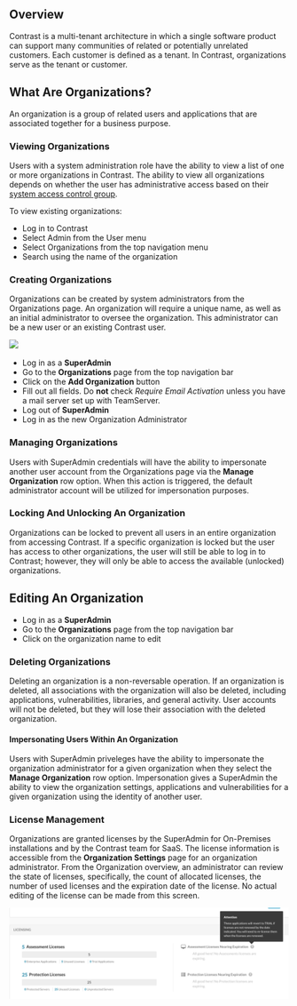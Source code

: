 <!--
title: "Organizations within Contrast"
description: "Creating, Managing and Deleting Organizations"
tags: "Admin onboard TeamServer organizations license defense protect RASP IAST assess"
-->

## Overview
Contrast is a multi-tenant architecture in which a single software product can support many communities of related or potentially unrelated customers. Each customer is defined as a tenant. In Contrast, organizations serve as the tenant or customer. 

## What Are Organizations?
An organization is a group of related users and applications that are associated together for a business purpose. 

### Viewing Organizations
Users with a system administration role have the ability to view a list of one or more organizations in Contrast. The ability to view all organizations depends on whether the user has administrative access based on their [system access control group](admin_onboardteamgroups.html). 

To view existing organizations:

* Log in to Contrast
* Select Admin from the User menu
* Select Organizations from the top navigation menu
* Search using the name of the organization

### Creating Organizations
Organizations can be created by system administrators from the Organizations page. An organization will require a unique name, as well as an initial administrator to oversee the organization. This administrator can be a new user or an existing Contrast user. 

<a href="assets/images/Create_Org.png" rel="lightbox" title="Add Organization"><img class="thumbnail" src="assets/images/Create_Org.png"/></a>

* Log in as a **SuperAdmin**
* Go to the **Organizations** page from the top navigation bar
* Click on the **Add Organization** button
* Fill out all fields. Do **not** check *Require Email Activation* unless you have a mail server set up with TeamServer.
* Log out of **SuperAdmin**
* Log in as the new Organization Administrator 

### Managing Organizations
Users with SuperAdmin credentials will have the ability to impersonate another user account from the Organizations page via the **Manage Organization** row option. When this action is triggered, the default administrator account will be utilized for impersonation purposes.

### Locking And Unlocking An Organization
Organizations can be locked to prevent all users in an entire organization from accessing Contrast. If a specific organization is locked but the user has access to other organizations, the user will still be able to log in to Contrast; however, they will only be able to access the available (unlocked) organizations. 

## Editing An Organization
* Log in as a **SuperAdmin**
* Go to the **Organizations** page from the top navigation bar
* Click on the organization name to edit

### Deleting Organizations
Deleting an organization is a non-reversable operation. If an organization is deleted, all associations with the organization will also be deleted, including applications, vulnerabilities, libraries, and general activity. User accounts will not be deleted, but they will lose their association with the deleted organization.

#### Impersonating Users Within An Organization
Users with SuperAdmin priveleges have the ability to impersonate the organization administrator for a given organization when they select the **Manage Organization** row option. Impersonation gives a SuperAdmin the ability to view the organization settings, applications and vulnerabilities for a given organization using the identity of another user.

### License Management
Organizations are granted licenses by the SuperAdmin for On-Premises installations and by the Contrast team for SaaS. The license information is accessible from the **Organization Settings** page for an organization administrator. From the Organization overview, an administrator can review the state of licenses, specifically, the count of allocated licenses, the number of used licenses and the expiration date of the license. No actual editing of the license can be made from this screen.

<a href="assets/images/OrgSettings_license.png" rel="lightbox" title="License Statistics"><img class="thumbnail" src="assets/images/OrgSettings_license.png"/></a>

